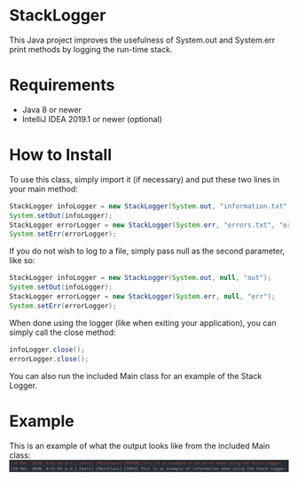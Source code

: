 # StackLogger
This Java project improves the usefulness of System.out and System.err print methods by logging the run-time stack.

# Requirements
* Java 8 or newer
* IntelliJ IDEA 2019.1 or newer (optional)

# How to Install
To use this class, simply import it (if necessary) and put these two lines in your main method:

```java
StackLogger infoLogger = new StackLogger(System.out, "information.txt", "out");
System.setOut(infoLogger);
StackLogger errorLogger = new StackLogger(System.err, "errors.txt", "err");
System.setErr(errorLogger);
```

If you do not wish to log to a file, simply pass null as the second parameter, like so:

```java
StackLogger infoLogger = new StackLogger(System.out, null, "out");
System.setOut(infoLogger);
StackLogger errorLogger = new StackLogger(System.err, null, "err");
System.setErr(errorLogger);
```

When done using the logger (like when exiting your application), you can simply call the close method:
```java
infoLogger.close();
errorLogger.close();
```

You can also run the included Main class for an example of the Stack Logger.

# Example
This is an example of what the output looks like from the included Main class:
![](example/main.png)


